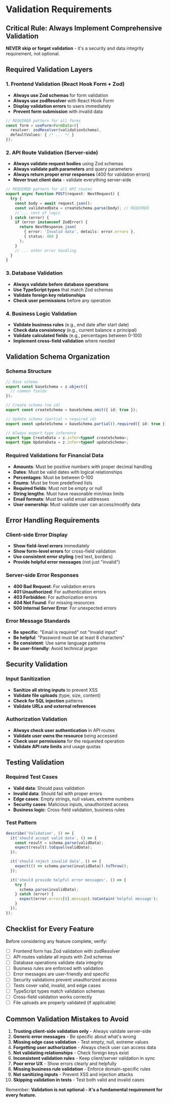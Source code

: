 # Validation Requirements

## Critical Rule: Always Implement Comprehensive Validation

**NEVER skip or forget validation** - it's a security and data integrity requirement, not optional.

## Required Validation Layers

### 1. Frontend Validation (React Hook Form + Zod)
- **Always use Zod schemas** for form validation
- **Always use zodResolver** with React Hook Form
- **Display validation errors** to users immediately
- **Prevent form submission** with invalid data

```typescript
// REQUIRED pattern for all forms
const form = useForm<FormData>({
  resolver: zodResolver(validationSchema),
  defaultValues: { /* ... */ }
});
```

### 2. API Route Validation (Server-side)
- **Always validate request bodies** using Zod schemas
- **Always validate path parameters** and query parameters
- **Always return proper error responses** (400 for validation errors)
- **Never trust client data** - validate everything server-side

```typescript
// REQUIRED pattern for all API routes
export async function POST(request: NextRequest) {
  try {
    const body = await request.json();
    const validatedData = createSchema.parse(body); // REQUIRED
    // ... rest of logic
  } catch (error) {
    if (error instanceof ZodError) {
      return NextResponse.json(
        { error: 'Invalid data', details: error.errors },
        { status: 400 }
      );
    }
    // ... other error handling
  }
}
```

### 3. Database Validation
- **Always validate before database operations**
- **Use TypeScript types** that match Zod schemas
- **Validate foreign key relationships**
- **Check user permissions** before any operation

### 4. Business Logic Validation
- **Validate business rules** (e.g., end date after start date)
- **Check data consistency** (e.g., current balance ≤ principal)
- **Validate calculated fields** (e.g., percentages between 0-100)
- **Implement cross-field validation** where needed

## Validation Schema Organization

### Schema Structure
```typescript
// Base schema
export const baseSchema = z.object({
  // common fields
});

// Create schema (no id)
export const createSchema = baseSchema.omit({ id: true });

// Update schema (partial + required id)
export const updateSchema = baseSchema.partial().required({ id: true });

// Always export type inference
export type CreateData = z.infer<typeof createSchema>;
export type UpdateData = z.infer<typeof updateSchema>;
```

### Required Validations for Financial Data
- **Amounts**: Must be positive numbers with proper decimal handling
- **Dates**: Must be valid dates with logical relationships
- **Percentages**: Must be between 0-100
- **Enums**: Must be from predefined lists
- **Required fields**: Must not be empty or null
- **String lengths**: Must have reasonable min/max limits
- **Email formats**: Must be valid email addresses
- **User ownership**: Must validate user can access/modify data

## Error Handling Requirements

### Client-side Error Display
- **Show field-level errors** immediately
- **Show form-level errors** for cross-field validation
- **Use consistent error styling** (red text, borders)
- **Provide helpful error messages** (not just "invalid")

### Server-side Error Responses
- **400 Bad Request**: For validation errors
- **401 Unauthorized**: For authentication errors
- **403 Forbidden**: For authorization errors
- **404 Not Found**: For missing resources
- **500 Internal Server Error**: For unexpected errors

### Error Message Standards
- **Be specific**: "Email is required" not "Invalid input"
- **Be helpful**: "Password must be at least 8 characters" 
- **Be consistent**: Use same language patterns
- **Be user-friendly**: Avoid technical jargon

## Security Validation

### Input Sanitization
- **Sanitize all string inputs** to prevent XSS
- **Validate file uploads** (type, size, content)
- **Check for SQL injection** patterns
- **Validate URLs and external references**

### Authorization Validation
- **Always check user authentication** in API routes
- **Validate user owns the resource** being accessed
- **Check user permissions** for the requested operation
- **Validate API rate limits** and usage quotas

## Testing Validation

### Required Test Cases
- **Valid data**: Should pass validation
- **Invalid data**: Should fail with proper errors
- **Edge cases**: Empty strings, null values, extreme numbers
- **Security cases**: Malicious inputs, unauthorized access
- **Business logic**: Cross-field validation, business rules

### Test Pattern
```typescript
describe('Validation', () => {
  it('should accept valid data', () => {
    const result = schema.parse(validData);
    expect(result).toEqual(validData);
  });

  it('should reject invalid data', () => {
    expect(() => schema.parse(invalidData)).toThrow();
  });

  it('should provide helpful error messages', () => {
    try {
      schema.parse(invalidData);
    } catch (error) {
      expect(error.errors[0].message).toContain('helpful message');
    }
  });
});
```

## Checklist for Every Feature

Before considering any feature complete, verify:

- [ ] Frontend form has Zod validation with zodResolver
- [ ] API routes validate all inputs with Zod schemas
- [ ] Database operations validate data integrity
- [ ] Business rules are enforced with validation
- [ ] Error messages are user-friendly and specific
- [ ] Security validations prevent unauthorized access
- [ ] Tests cover valid, invalid, and edge cases
- [ ] TypeScript types match validation schemas
- [ ] Cross-field validation works correctly
- [ ] File uploads are properly validated (if applicable)

## Common Validation Mistakes to Avoid

1. **Trusting client-side validation only** - Always validate server-side
2. **Generic error messages** - Be specific about what's wrong
3. **Missing edge case validation** - Test empty, null, extreme values
4. **Forgetting user authorization** - Always check user can access data
5. **Not validating relationships** - Check foreign keys exist
6. **Inconsistent validation rules** - Keep client/server validation in sync
7. **Poor error UX** - Show errors clearly and helpfully
8. **Missing business rule validation** - Enforce domain-specific rules
9. **Not sanitizing inputs** - Prevent XSS and injection attacks
10. **Skipping validation in tests** - Test both valid and invalid cases

Remember: **Validation is not optional - it's a fundamental requirement for every feature.**